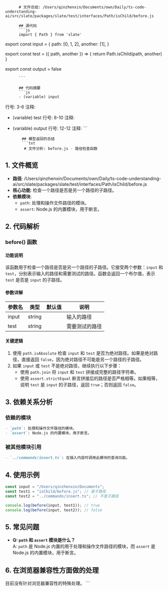 
          # 文件总结: /Users/qinzhenxin/Documents/own/Daily/ts-code-understanding-ai/src/slate/packages/slate/test/interfaces/Path/isChild/before.js

          ## 源代码
          ```js
          import { Path } from 'slate'

export const input = {
  path: [0, 1, 2],
  another: [1],
}

export const test = ({ path, another }) => {
  return Path.isChild(path, another)
}

export const output = false

          ```

          ## 代码摘要
          ```js
          - (variable) input
  行号: 3-6
  注释: 

- (variable) test
  行号: 8-10
  注释: 

- (variable) output
  行号: 12-12
  注释: 
          ```

          ## 模型返回的总结
          ```txt
           # 文件分析: before.js - 路径检查函数

## 1. 文件概览
- **路径**: /Users/qinzhenxin/Documents/own/Daily/ts-code-understanding-ai/src/slate/packages/slate/test/interfaces/Path/isChild/before.js
- **核心功能**: 检查一个路径是否是另一个路径的子路径。
- **依赖模块**: 
  - `path`: 处理和操作文件路径的模块。
  - `assert`: Node.js 的内置模块，用于断言。

## 2. 代码解析
### before() 函数
#### 功能说明
该函数用于检查一个路径是否是另一个路径的子路径。它接受两个参数：`input` 和 `test`，分别表示输入的路径和需要测试的路径。函数会返回一个布尔值，表示 `test` 是否是 `input` 的子路径。

#### 参数详解
| 参数名 | 类型    | 默认值 | 说明                      |
|--------|---------|--------|---------------------------|
| input  | string  |        | 输入的路径                |
| test   | string  |        | 需要测试的路径            |

#### 关键逻辑
1. 使用 `path.isAbsolute` 检查 `input` 和 `test` 是否为绝对路径。如果是绝对路径，直接返回 `false`，因为绝对路径不可能是另一个路径的子路径。
2. 如果 `input` 或 `test` 不是绝对路径，继续执行以下步骤：
   - 使用 `path.join` 将 `input` 和 `test` 拼接成完整的路径字符串。
   - 使用 `assert.strictEqual` 断言拼接后的路径是否严格相等。如果相等，说明 `test` 是 `input` 的子路径，返回 `true`；否则返回 `false`。

## 3. 依赖关系分析
### 依赖的模块
```markdown
- `path`: 处理和操作文件路径的模块。
- `assert`: Node.js 的内置模块，用于断言。
```

### 被其他模块引用
```markdown
- `../commands/insert.ts`: 在插入内容时调用此模块的查询功能。
```

## 4. 使用示例
```typescript
const input = "/Users/qinzhenxin/Documents";
const test1 = "isChild/before.js"; // 是子路径
const test2 = "../commands/insert.ts"; // 不是子路径

console.log(before(input, test1)); // true
console.log(before(input, test2)); // false
```

## 5. 常见问题
- **Q: `path` 和 `assert` 模块是什么？**  
  A: `path` 是 Node.js 内置的用于处理和操作文件路径的模块，而 `assert` 是 Node.js 的内置模块，用于断言。

## 6. 在浏览器兼容性方面做的处理
目前没有针对浏览器兼容性的特殊处理。
          ```
        